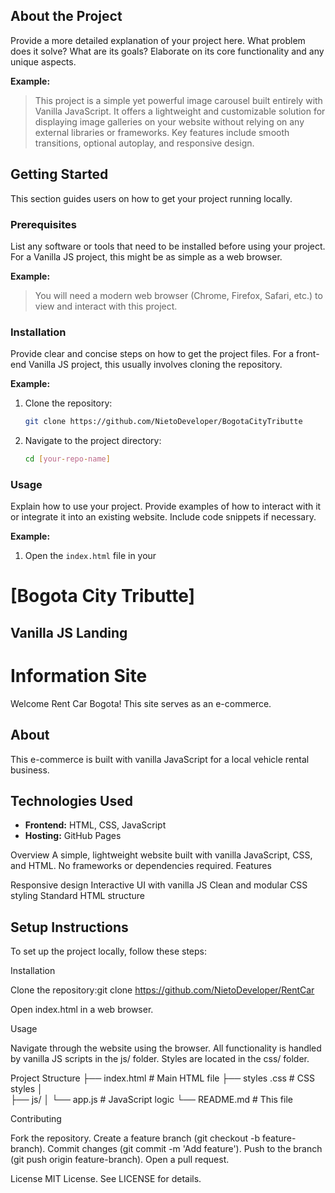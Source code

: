 

## About the Project

Provide a more detailed explanation of your project here. What problem does it solve? What are its goals? Elaborate on its core functionality and any unique aspects.

**Example:**

> This project is a simple yet powerful image carousel built entirely with Vanilla JavaScript. It offers a lightweight and customizable solution for displaying image galleries on your website without relying on any external libraries or frameworks. Key features include smooth transitions, optional autoplay, and responsive design.

## Getting Started

This section guides users on how to get your project running locally.

### Prerequisites

List any software or tools that need to be installed before using your project. For a Vanilla JS project, this might be as simple as a web browser.

**Example:**

> You will need a modern web browser (Chrome, Firefox, Safari, etc.) to view and interact with this project.

### Installation

Provide clear and concise steps on how to get the project files. For a front-end Vanilla JS project, this usually involves cloning the repository.

**Example:**

1. Clone the repository:

    ```bash
    git clone https://github.com/NietoDeveloper/BogotaCityTributte
    ```

2. Navigate to the project directory:

    ```bash
    cd [your-repo-name]
    ```

### Usage

Explain how to use your project. Provide examples of how to interact with it or integrate it into an existing website. Include code snippets if necessary.

**Example:**

1. Open the `index.html` file in your

# [Bogota City Tributte]

## Vanilla JS Landing

# Information Site

Welcome Rent Car Bogota! This site serves as an e-commerce.

## About

This e-commerce is built with vanilla JavaScript for a local vehicle rental business.

## Technologies Used

- **Frontend:** HTML, CSS, JavaScript
- **Hosting:** GitHub Pages

Overview
A simple, lightweight website built with vanilla JavaScript, CSS, and HTML. No frameworks or dependencies required.
Features

Responsive design
Interactive UI with vanilla JS
Clean and modular CSS styling
Standard HTML structure

## Setup Instructions

To set up the project locally, follow these steps:

Installation

Clone the repository:git clone <https://github.com/NietoDeveloper/RentCar>


Open index.html in a web browser.

Usage

Navigate through the website using the browser.
All functionality is handled by vanilla JS scripts in the js/ folder.
Styles are located in the css/ folder.

Project Structure
├── index.html        # Main HTML file
├── styles .css       # CSS styles
│  
├── js/
│   └── app.js       # JavaScript logic
└── README.md         # This file

Contributing

Fork the repository.
Create a feature branch (git checkout -b feature-branch).
Commit changes (git commit -m 'Add feature').
Push to the branch (git push origin feature-branch).
Open a pull request.

License
MIT License. See LICENSE for details.

